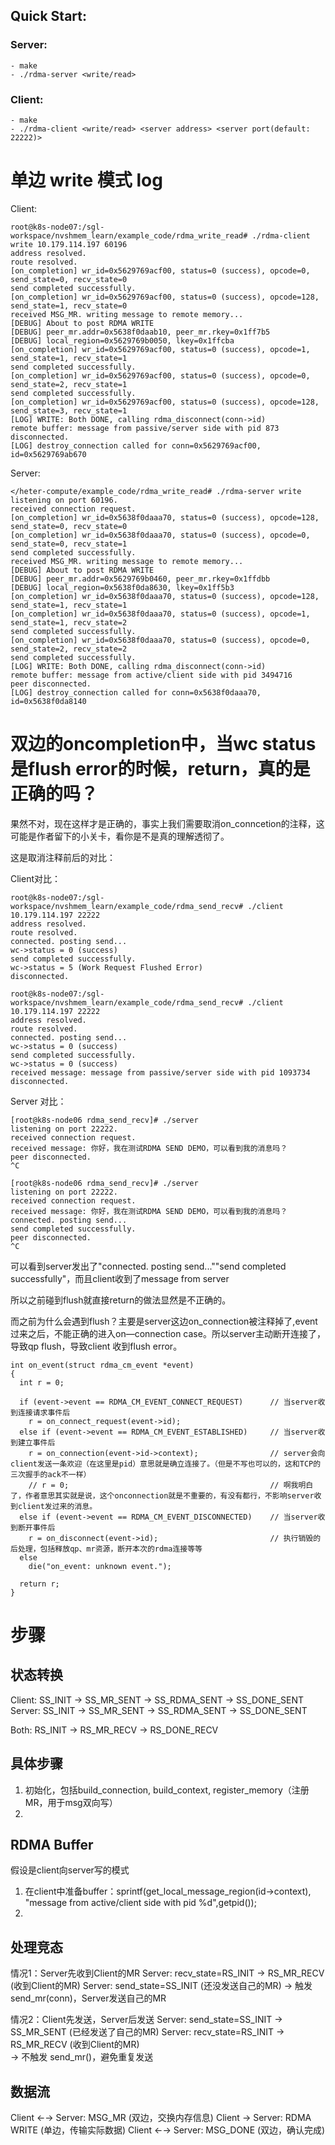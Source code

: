## Quick Start: ##

### Server: ###
    - make  
    - ./rdma-server <write/read>  

### Client: ###
    - make
    - ./rdma-client <write/read> <server address> <server port(default: 22222)>


# 单边 write 模式 log
Client:
```
root@k8s-node07:/sgl-workspace/nvshmem_learn/example_code/rdma_write_read# ./rdma-client write 10.179.114.197 60196
address resolved.
route resolved.
[on_completion] wr_id=0x5629769acf00, status=0 (success), opcode=0, send_state=0, recv_state=0
send completed successfully.
[on_completion] wr_id=0x5629769acf00, status=0 (success), opcode=128, send_state=1, recv_state=0
received MSG_MR. writing message to remote memory...
[DEBUG] About to post RDMA WRITE
[DEBUG] peer_mr.addr=0x5638f0daab10, peer_mr.rkey=0x1ff7b5
[DEBUG] local_region=0x5629769b0050, lkey=0x1ffcba
[on_completion] wr_id=0x5629769acf00, status=0 (success), opcode=1, send_state=1, recv_state=1
send completed successfully.
[on_completion] wr_id=0x5629769acf00, status=0 (success), opcode=0, send_state=2, recv_state=1
send completed successfully.
[on_completion] wr_id=0x5629769acf00, status=0 (success), opcode=128, send_state=3, recv_state=1
[LOG] WRITE: Both DONE, calling rdma_disconnect(conn->id)
remote buffer: message from passive/server side with pid 873
disconnected.
[LOG] destroy_connection called for conn=0x5629769acf00, id=0x5629769ab670
```

Server:
```
</heter-compute/example_code/rdma_write_read# ./rdma-server write                      
listening on port 60196.
received connection request.
[on_completion] wr_id=0x5638f0daaa70, status=0 (success), opcode=128, send_state=0, recv_state=0
[on_completion] wr_id=0x5638f0daaa70, status=0 (success), opcode=0, send_state=0, recv_state=1
send completed successfully.
received MSG_MR. writing message to remote memory...
[DEBUG] About to post RDMA WRITE
[DEBUG] peer_mr.addr=0x5629769b0460, peer_mr.rkey=0x1ffdbb
[DEBUG] local_region=0x5638f0da8630, lkey=0x1ff5b3
[on_completion] wr_id=0x5638f0daaa70, status=0 (success), opcode=128, send_state=1, recv_state=1
[on_completion] wr_id=0x5638f0daaa70, status=0 (success), opcode=1, send_state=1, recv_state=2
send completed successfully.
[on_completion] wr_id=0x5638f0daaa70, status=0 (success), opcode=0, send_state=2, recv_state=2
send completed successfully.
[LOG] WRITE: Both DONE, calling rdma_disconnect(conn->id)
remote buffer: message from active/client side with pid 3494716
peer disconnected.
[LOG] destroy_connection called for conn=0x5638f0daaa70, id=0x5638f0da8140
```

# 双边的oncompletion中，当wc status是flush error的时候，return，真的是正确的吗？

果然不对，现在这样才是正确的，事实上我们需要取消on_conncetion的注释，这可能是作者留下的小关卡，看你是不是真的理解透彻了。

这是取消注释前后的对比：

Client对比：

```
root@k8s-node07:/sgl-workspace/nvshmem_learn/example_code/rdma_send_recv# ./client 10.179.114.197 22222
address resolved.
route resolved.
connected. posting send...
wc->status = 0 (success)
send completed successfully.
wc->status = 5 (Work Request Flushed Error)
disconnected.

root@k8s-node07:/sgl-workspace/nvshmem_learn/example_code/rdma_send_recv# ./client 10.179.114.197 22222
address resolved.
route resolved.
connected. posting send...
wc->status = 0 (success)
send completed successfully.
wc->status = 0 (success)
received message: message from passive/server side with pid 1093734
disconnected.
```

Server 对比：

```
[root@k8s-node06 rdma_send_recv]# ./server 
listening on port 22222.
received connection request.
received message: 你好，我在测试RDMA SEND DEMO，可以看到我的消息吗？
peer disconnected.
^C

[root@k8s-node06 rdma_send_recv]# ./server 
listening on port 22222.
received connection request.
received message: 你好，我在测试RDMA SEND DEMO，可以看到我的消息吗？
connected. posting send...
send completed successfully.
peer disconnected.
^C
```

可以看到server发出了"connected. posting send...""send completed successfully"，而且client收到了message from server

所以之前碰到flush就直接return的做法显然是不正确的。

而之前为什么会遇到flush？主要是server这边on_connection被注释掉了,event过来之后，不能正确的进入on—connection case。所以server主动断开连接了，导致qp flush，导致client 收到flush error。

```
int on_event(struct rdma_cm_event *event)
{
  int r = 0;

  if (event->event == RDMA_CM_EVENT_CONNECT_REQUEST)      // 当server收到连接请求事件后
    r = on_connect_request(event->id);
  else if (event->event == RDMA_CM_EVENT_ESTABLISHED)     // 当server收到建立事件后
    r = on_connection(event->id->context);                // server会向client发送一条欢迎（在这里是pid）意思就是确立连接了。（但是不写也可以的，这和TCP的三次握手的ack不一样）
    // r = 0;                                             // 啊我明白了，作者意思其实就是说，这个onconnection就是不重要的，有没有都行，不影响server收到client发过来的消息。
  else if (event->event == RDMA_CM_EVENT_DISCONNECTED)    // 当server收到断开事件后
    r = on_disconnect(event->id);                         // 执行销毁的后处理，包括释放qp、mr资源，断开本次的rdma连接等等
  else
    die("on_event: unknown event.");

  return r;
}
```

# 步骤

## 状态转换

Client: SS_INIT → SS_MR_SENT → SS_RDMA_SENT → SS_DONE_SENT
Server: SS_INIT → SS_MR_SENT → SS_RDMA_SENT → SS_DONE_SENT

Both:   RS_INIT → RS_MR_RECV → RS_DONE_RECV

## 具体步骤
1. 初始化，包括build_connection, build_context, register_memory（注册MR，用于msg双向写）
2. 

## RDMA Buffer
假设是client向server写的模式
1. 在client中准备buffer：sprintf(get_local_message_region(id->context), "message from active/client side with pid %d",getpid());
2. 


## 处理竞态

情况1：Server先收到Client的MR
Server: recv_state=RS_INIT → RS_MR_RECV (收到Client的MR)
Server: send_state=SS_INIT (还没发送自己的MR)
→ 触发 send_mr(conn)，Server发送自己的MR

情况2：Client先发送，Server后发送
Server: send_state=SS_INIT → SS_MR_SENT (已经发送了自己的MR)
Server: recv_state=RS_INIT → RS_MR_RECV (收到Client的MR)  
→ 不触发 send_mr()，避免重复发送



## 数据流

Client ←→ Server: MSG_MR (双边，交换内存信息)
Client  → Server: RDMA WRITE (单边，传输实际数据)
Client ←→ Server: MSG_DONE (双边，确认完成)